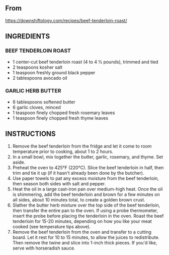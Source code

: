 ## From
https://downshiftology.com/recipes/beef-tenderloin-roast/


## INGREDIENTS
### BEEF TENDERLOIN ROAST
  - 1 center-cut beef tenderloin roast (4 to 4 ½ pounds), trimmed and tied
  - 2 teaspoons kosher salt
  - 1 teaspoon freshly ground black pepper
  - 2 tablespoons avocado oil

### GARLIC HERB BUTTER
  - 6 tablespoons softened butter
  - 6 garlic cloves, minced
  - 1 teaspoon finely chopped fresh rosemary leaves
  - 1 teaspoon finely chopped fresh thyme leaves

## INSTRUCTIONS
  1. Remove the beef tenderloin from the fridge and let it come to room temperature prior to cooking, about 1 to 2 hours.
  2. In a small bowl, mix together the butter, garlic, rosemary, and thyme. Set aside.
  3. Preheat the oven to 425°F (220°C). Slice the beef tenderloin in half, then trim and tie it up (if it hasn't already been done by the butcher).
  4. Use paper towels to pat any excess moisture from the beef tenderloin, then season both sides with salt and pepper.
  5. Heat the oil in a large cast-iron pan over medium-high heat. Once the oil is shimmering, add the beef tenderloin and brown for a few minutes on all sides, about 10 minutes total, to create a golden brown crust.
  6. Slather the butter herb mixture over the top side of the beef tenderloin, then transfer the entire pan to the oven. If using a probe thermometer, insert the probe before placing the tenderloin in the oven. Roast the beef tenderloin for 15-20 minutes, depending on how you like your meat cooked (see temperature tips above).
  7. Remove the beef tenderloin from the oven and transfer to a cutting board. Let it rest for 10 to 15 minutes, to allow the juices to redistribute. Then remove the twine and slice into 1-inch thick pieces. If you'd like, serve with horseradish sauce.

